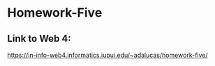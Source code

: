 # Homework-Five
 

 ## Link to Web 4:

https://in-info-web4.informatics.iupui.edu/~adalucas/homework-five/